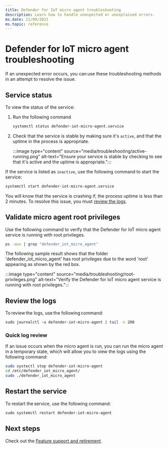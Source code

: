 ```yaml
---
title: Defender for IoT micro agent troubleshooting 
description: Learn how to handle unexpected or unexplained errors.
ms.date: 11/09/2021
ms.topic: reference
---
```


# Defender for IoT micro agent troubleshooting

If an unexpected error occurs, you can use these troubleshooting methods in an attempt to resolve the issue. 

## Service status 

To view the status of the service: 

1. Run the following command

    ```bash
    systemctl status defender-iot-micro-agent.service 
    ```

1. Check that the service is stable by making sure it's `active`, and that the uptime in the process is appropriate.

    :::image type="content" source="media/troubleshooting/active-running.png" alt-text="Ensure your service is stable by checking to see that it's active and the uptime is appropriate.":::

If the service is listed as `inactive`, use the following command to start the service:

```bash
systemctl start defender-iot-micro-agent.service 
```

You will know that the service is crashing if, the process uptime is less than 2 minutes. To resolve this issue, you must [review the logs](#review-the-logs).

## Validate micro agent root privileges

Use the following command to verify that the Defender for IoT micro agent service is running with root privileges.

```bash
ps -aux | grep "defender_iot_micro_agent"
```
The following sample result shows that the folder 'defender_iot_micro_agent' has root privileges due to the word 'root' appearing as shown by the red box.

:::image type="content" source="media/troubleshooting/root-privileges.png" alt-text="Verify the Defender for IoT micro agent service is running with root privileges.":::
## Review the logs 

To review the logs, use the following command:  

```bash
sudo journalctl -u defender-iot-micro-agent | tail -n 200 
```

### Quick log review

If an issue occurs when the micro agent is run, you can run the micro agent in a temporary state, which will allow you to view the logs using the following command:

```bash
sudo systectl stop defender-iot-micro-agent
cd /etc/defender_iot_micro_agent/
sudo ./defender_iot_micro_agent
```

## Restart the service

To restart the service, use the following command: 

```bash
sudo systemctl restart defender-iot-micro-agent 
```

## Next steps

Check out the [Feature support and retirement](edge-security-module-deprecation.md).
